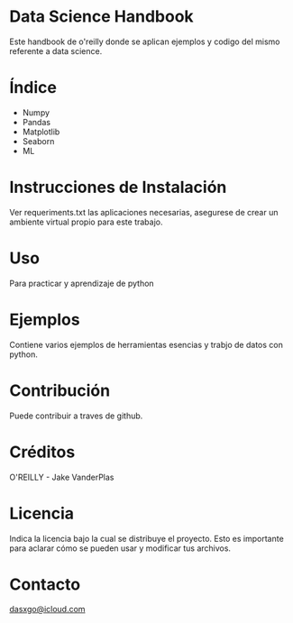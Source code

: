# Data Science Handbook
Este handbook de o'reilly donde se aplican ejemplos y codigo del mismo referente a data science.

# Índice

- Numpy
- Pandas
- Matplotlib
- Seaborn
- ML

# Instrucciones de Instalación
Ver requeriments.txt las aplicaciones necesarias, asegurese de crear un ambiente virtual propio para este trabajo.

# Uso
Para practicar y aprendizaje de python 

# Ejemplos
Contiene varios ejemplos de herramientas esencias y trabjo de datos con python. 

# Contribución
Puede contribuir a traves de github.

# Créditos
O'REILLY - Jake VanderPlas

# Licencia
Indica la licencia bajo la cual se distribuye el proyecto. Esto es importante para aclarar cómo se pueden usar y modificar tus archivos.

# Contacto
dasxgo@icloud.com

